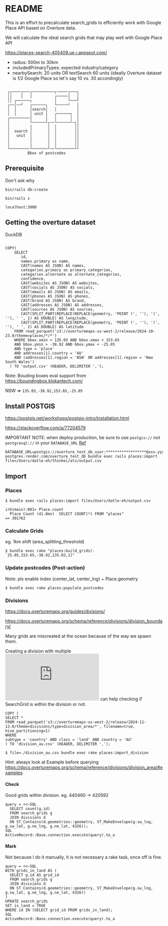 # README

This is an effort to precalculate search_grids to efficiently work with Google Place API based on Overture data.

We will calculate the ideal search grids that may play well with Google Place API

https://places-search-405409.ue.r.appspot.com/

- radius: 500m to 30km
- includedPrimaryTypes: expected industry/category
- nearbySearch: 20 units OR textSearch 60 units (ideally Overture dataset is 1/2 Google Place so let's say 10 vs. 30 accordingly)

```

 ┌┌────┌───┌──────────┐─────┌───┐
 ││    │   │          ┌─────│   │
 ││ ┌──────┐          │     └───┘
 ┌──│──┘   ┌──────┐   └─────┘   │
 │  │      │search│   │         │
 │  │      │ unit │   ┌──────┐  │
 ┌─────────│      │   │      │  │
 │         └──────┘┐──└──────┘─┐│
 │         │       │  │        ││
 │  search │       │  │        ││
 │   unit  │       │  │        ││
 │         │       │  │        ││
 │         │       │  │        ││
 └─────────└───────┘──└────────┘┘
          Bbox of postcodes
```

## Prerequisite
Don't ask why

`bin/rails db:create`

`bin/rails s`

`localhost:3000`

## Getting the overture dataset

DuckDB

```

COPY(
    SELECT
       id,
       names.primary as name,
       CAST(names AS JSON) AS names,
       categories.primary as primary_categories,
       categories.alternate as alternate_categories,
       confidence,
       CAST(websites AS JSON) AS websites,
       CAST(socials AS JSON) AS socials,
       CAST(emails AS JSON) AS emails,
       CAST(phones AS JSON) AS phones,
       CAST(brand AS JSON) AS brand,
       CAST(addresses AS JSON) AS addresses,
       CAST(sources AS JSON) AS sources,
       CAST(SPLIT_PART(REPLACE(REPLACE(geometry, 'POINT (', ''), ')', ''), ' ', 1) AS DOUBLE) AS longitude,
       CAST(SPLIT_PART(REPLACE(REPLACE(geometry, 'POINT (', ''), ')', ''), ' ', 2) AS DOUBLE) AS latitude
    FROM read_parquet('s3://overturemaps-us-west-2/release/2024-10-23.0/theme=places/*/*')
    WHERE bbox.xmin > 135.03 AND bbox.xmax < 153.65
    AND bbox.ymin > -38.92 AND bbox.ymax < -25.05
    AND type = 'place'
    AND addresses[1].country = 'AU'
    AND (addresses[1].region = 'NSW' OR addresses[1].region = 'New South Wales')
  ) TO 'output.csv' (HEADER, DELIMITER ',');
```

Note: Bouding boxes eval support from https://boundingbox.klokantech.com/

NSW => `135.03,-38.92,153.65,-25.05`

## Install POSTGIS

https://postgis.net/workshops/postgis-intro/installation.html

https://stackoverflow.com/a/77204579

IMPORTANT NOTE: when deploy production, be sure to use `postgis://` not `postgresql://` in your `DATABASE_URL` [Ref](https://github.com/rgeo/activerecord-postgis-adapter/issues/214#issuecomment-188858728)

```
DATABASE_URL=postgis://overture_test_db_user:******************@xxx.yyy-postgres.render.com/overture_test_db bundle exec rails places:import file=/Users/datle-eh/thinkei/ats/output.csv
```

## Import

### Places

```
$ bundle exec rails places:import file=/Users/datle-eh/output.csv
```

```
irb(main):001> Place.count
  Place Count (41.8ms)  SELECT COUNT(*) FROM "places"
=> 301762
```

### Calculate Grids

eg. 1km shift (area_splitting_threshold)

```
$ bundle exec rake "places:build_grids[-`25.05,153.65,-38.92,135.03,1]"
```

### Update postcodes (Post-action)

Note: pls enable index (center_lat, center_lng) + Place.geometry


```
$ bundle exec rake places:populate_postcodes
```

### Divisions
https://docs.overturemaps.org/guides/divisions/

https://docs.overturemaps.org/schema/reference/divisions/division_boundary/

Many grids are miscreated at the ocean because of the way we spawn them.

Creating a division with multiple ![LineString](https://postgis.net/docs/ST_MakeLine.html) can help checking if SearchGrid is within the division or not.

```
COPY (
SELECT *
FROM read_parquet('s3://overturemaps-us-west-2/release/2024-11-13.0/theme=divisions/type=division_area/*', filename=true, hive_partitioning=1)
WHERE
subtype = 'country' AND class = 'land' AND country = 'AU'
) TO 'division_au.csv' (HEADER, DELIMITER ',');
```

```
$ file=./division_au.csv bundle exec rake places:import_division
```

Hint: always look at Example before querying
https://docs.overturemaps.org/schema/reference/divisions/division_area/#examples

#### Check

Good grids within division.
eg. 440460 -> 420592

```
query = <<~SQL
  SELECT count(g.id)
  FROM search_grids g
  JOIN divisions d
  ON ST_Contains(d.geometries::geometry, ST_MakeEnvelope(g.sw_lng, g.sw_lat, g.ne_lng, g.ne_lat, 4326));
SQL
ActiveRecord::Base.connection.execute(query).to_a
```

#### Mark
Not because I do it manually, it is not necessary a rake task, once off is fine.

```
query = <<~SQL
WITH grids_in_land AS (
  SELECT g.id AS grid_id
  FROM search_grids g
  JOIN divisions d
  ON ST_Contains(d.geometries::geometry, ST_MakeEnvelope(g.sw_lng, g.sw_lat, g.ne_lng, g.ne_lat, 4326))
)
UPDATE search_grids
SET is_land = TRUE
WHERE id IN (SELECT grid_id FROM grids_in_land);
SQL
ActiveRecord::Base.connection.execute(query).to_a
```

